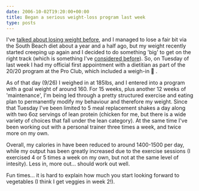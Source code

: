 ```yaml
---
date: 2006-10-02T19:20:00+00:00
title: Began a serious weight-loss program last week
type: posts
---
```

I've [talked about losing weight before](https://www.duncanmackenzie.net/blog/Feeling-like-it-is-time-to-get-rid-of-the-flab/), and I managed to lose a fair bit via the South Beach diet about a year and a half ago, but my weight recently started creeping up again and I decided to do something 'big' to get on the right track (which is something I've [considered before](https://www.duncanmackenzie.net/blog/Back-in-Redmond/)). So, on Tuesday of last week I had my official first appointment with a dietitian as part of the 20/20 program at the Pro Club, which included a weigh-in 🙂 .

As of that day (9/26) I weighed in at 185lbs, and I entered into a program with a goal weight of around 160. For 15 weeks, plus another 12 weeks of 'maintenance', I'm being led through a pretty structured exercise and eating plan to permanently modify my behaviour and therefore my weight. Since that Tuesday I've been limited to 5 meal replacement shakes a day along with two 6oz servings of lean protein (chicken for me, but there is a wide variety of choices that fall under the lean category). At the same time I've been working out with a personal trainer three times a week, and twice more on my own.

Overall, my calories in have been reduced to around 1400-1500 per day, while my output has been greatly increased due to the exercise sessions (I exercised 4 or 5 times a week on my own, but not at the same level of intesity). Less in, more out... should work out well.

Fun times... it is hard to explain how much you start looking forward to vegetables (I think I get veggies in week 2!).
